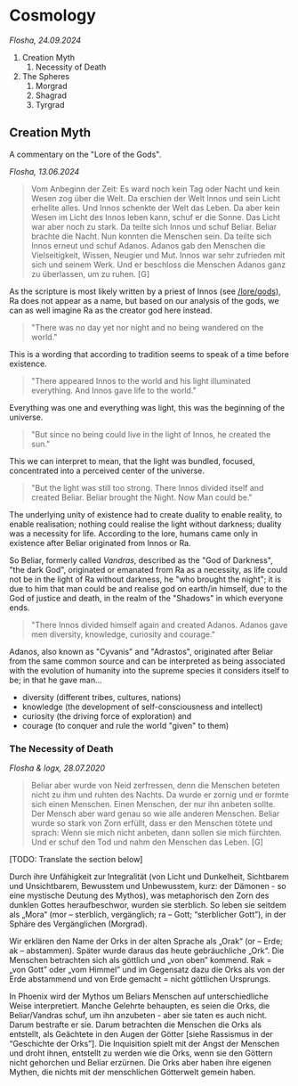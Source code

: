 # Cosmology

*Flosha, 24.09.2024*

1. Creation Myth
    1. Necessity of Death
2. The Spheres
    1. Morgrad
    2. Shagrad
    3. Tyrgrad



## Creation Myth

A commentary on the "Lore of the Gods".

*Flosha, 13.06.2024*

> Vom Anbeginn der Zeit: Es ward noch kein Tag oder Nacht und kein Wesen zog über die Welt. Da erschien der Welt Innos und sein Licht erhellte alles. Und Innos schenkte der Welt das Leben. Da aber kein Wesen im Licht des Innos leben kann, schuf er die Sonne. Das Licht war aber noch zu stark. Da teilte sich Innos und schuf Beliar. Beliar brachte die Nacht. Nun konnten die Menschen sein. Da teilte sich Innos erneut und schuf Adanos. Adanos gab den Menschen die Vielseitigkeit, Wissen, Neugier und Mut. Innos war sehr zufrieden mit sich und seinem Werk. 
> Und er beschloss die Menschen Adanos ganz zu überlassen, um zu ruhen. [G] 

As the scripture is most likely written by a priest of Innos (see [/lore/gods](/lore/gods)), Ra does not appear as a name, but based on our analysis of the gods, we can as well imagine Ra as the creator god here instead. 

> "There was no day yet nor night and no being wandered on the world."

This is a wording that according to tradition seems to speak of a time before existence. 

> "There appeared Innos to the world and his light illuminated everything. And Innos gave life to the world."

Everything was one and everything was light, this was the beginning of the universe. 

> "But since no being could live in the light of Innos, he created the sun." 

This we can interpret to mean, that the light was bundled, focused, concentrated into a perceived center of the universe. 
 
> "But the light was still too strong. There Innos divided itself and created Beliar. Beliar brought the Night. Now Man could be." 

The underlying unity of existence had to create duality to enable reality, to enable realisation; nothing could realise the light without darkness; duality was a necessity for life. According to the lore, humans came only in existence after Beliar originated from Innos or Ra. 

So Beliar, formerly called *Vandras*, described as the "God of Darkness", "the dark God", originated or emanated from Ra as a necessity, as life could not be in the light of Ra without darkness, he "who brought the night"; it is due to him that man could be and realise god on earth/in himself, due to the God of justice and death, in the realm of the "Shadows" in which everyone ends.

> "There Innos divided himself again and created Adanos. Adanos gave men diversity, knowledge, curiosity and courage."

Adanos, also known as "Cyvanis" and "Adrastos", originated after Beliar from the same common source and can be interpreted as being associated with the evolution of humanity into the supreme species it considers itself to be; in that he gave man... 
* diversity (different tribes, cultures, nations)
* knowledge (the development of self-consciousness and intellect)
* curiosity (the driving force of exploration) and
* courage (to conquer and rule the world "given" to them) 


### The Necessity of Death

*Flosha & logx, 28.07.2020*

> Beliar aber wurde von Neid zerfressen, denn die Menschen beteten nicht zu ihm und ruhten des Nachts. Da wurde er zornig und er formte sich einen Menschen. Einen Menschen, der nur ihn anbeten sollte. Der Mensch aber ward genau so wie alle anderen Menschen. Beliar wurde so stark von Zorn erfüllt, dass er den Menschen tötete und sprach: Wenn sie mich nicht anbeten, dann sollen sie mich fürchten. Und er schuf den Tod und nahm den Menschen das Leben. [G]

[TODO: Translate the section below]

Durch ihre Unfähigkeit zur Integralität (von Licht und Dunkelheit, Sichtbarem und Unsichtbarem, Bewusstem und Unbewusstem, kurz: der Dämonen - so eine mystische Deutung des Mythos), was metaphorisch den Zorn des dunklen Gottes heraufbeschwor, wurden sie sterblich. So leben sie seitdem als „Mora“ (mor – sterblich, vergänglich; ra – Gott; “sterblicher Gott”), in der Sphäre des Vergänglichen (Morgrad). 

Wir erklären den Name der Orks in der alten Sprache als „Orak“ (or – Erde; ak – abstammen). Später wurde daraus das heute gebräuchliche „Ork“. Die Menschen betrachten sich als göttlich und „von oben” kommend. Rak = „von Gott” oder „vom Himmel” und im Gegensatz dazu die Orks als von der Erde abstammend und von Erde gemacht = nicht göttlichen Ursprungs.

In Phoenix wird der Mythos um Beliars Menschen auf unterschiedliche Weise interpretiert. Manche Gelehrte behaupten, es seien die Orks, die Beliar/Vandras schuf, um ihn anzubeten - aber sie taten es auch nicht. Darum bestrafte er sie. Darum betrachten die Menschen die Orks als entstellt, als Geächtete in den Augen der Götter [siehe Rassismus in der “Geschichte der Orks”]. Die Inquisition spielt mit der Angst der Menschen und droht ihnen, entstellt zu werden wie die Orks, wenn sie den Göttern nicht gehorchen und Beliar erzürnen. Die Orks aber haben ihre eigenen Mythen, die nichts mit der menschlichen Götterwelt gemein haben.


